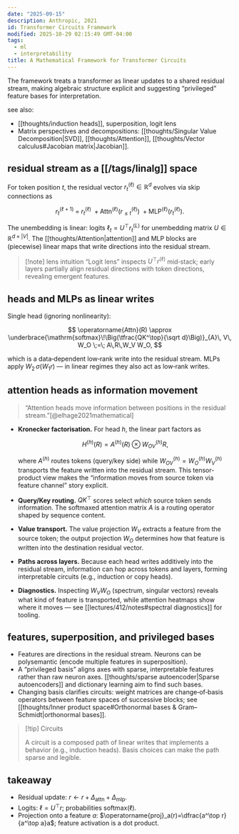 ```yaml
---
date: "2025-09-15"
description: Anthropic, 2021
id: Transformer Circuits Framework
modified: 2025-10-29 02:15:49 GMT-04:00
tags:
  - ml
  - interpretability
title: A Mathematical Framework for Transformer Circuits
---
```


The framework treats a transformer as linear updates to a shared residual stream, making algebraic structure explicit and suggesting “privileged” feature bases for interpretation.

see also:

- [[thoughts/induction heads]], superposition, logit lens
- Matrix perspectives and decompositions: [[thoughts/Singular Value Decomposition|SVD]], [[thoughts/Attention]], [[thoughts/Vector calculus#Jacobian matrix|Jacobian]].

## residual stream as a [[/tags/linalg]] space

For token position $t$, the residual vector $r^{(\ell)}_t\in\mathbb R^d$ evolves via skip connections as

$$
r^{(\ell+1)}_t \;=\; r^{(\ell)}_t \;+
\operatorname{Attn}^{(\ell)}(r^{(\ell)}_{\le t}) \;+
\operatorname{MLP}^{(\ell)}(r^{(\ell)}_t).
$$

The unembedding is linear: logits $\ell_t=U^\top r^{(L)}_t$ for unembedding matrix $U\in\mathbb R^{d\times |V|}$. The [[thoughts/Attention|attention]] and MLP blocks are (piecewise) linear maps that write directions into the residual stream.

> [!note] lens intuition
> “Logit lens” inspects $U^\top r^{(\ell)}$ mid‑stack; early layers partially align residual directions with token directions, revealing emergent features.

## heads and MLPs as linear writes

Single head (ignoring nonlinearity):

$$
\operatorname{Attn}(R) \approx \underbrace{\mathrm{softmax}\!\Big(\tfrac{QK^\top}{\sqrt d}\Big)}_{A}\, V\, W_O \;=\; A\,R\,W_V W_O,
$$

which is a data‑dependent low‑rank write into the residual stream. MLPs apply $W_2\,\sigma(W_1 r)$ — in linear regimes they also act as low‑rank writes.

## attention heads as information movement

> “Attention heads move information between positions in the residual stream.”[@elhage2021mathematical]

- **Kronecker factorisation.** For head $h$, the linear part factors as

  $$
  H^{(h)}(R) = A^{(h)}(R) \otimes W_{OV}^{(h)} R,
  $$

  where $A^{(h)}$ routes tokens (query/key side) while $W_{OV}^{(h)}=W_O^{(h)}W_V^{(h)}$ transports the feature written into the residual stream. This tensor-product view makes the “information moves from source token via feature channel” story explicit.

- **Query/Key routing.** $QK^\top$ scores select _which_ source token sends information. The softmaxed attention matrix $A$ is a routing operator shaped by sequence content.
- **Value transport.** The value projection $W_V$ extracts a feature from the source token; the output projection $W_O$ determines how that feature is written into the destination residual vector.
- **Paths across layers.** Because each head writes additively into the residual stream, information can hop across tokens and layers, forming interpretable circuits (e.g., induction or copy heads).
- **Diagnostics.** Inspecting $W_V W_O$ (spectrum, singular vectors) reveals what kind of feature is transported, while attention heatmaps show where it moves — see [[lectures/412/notes#spectral diagnostics]] for tooling.

## features, superposition, and privileged bases

- Features are directions in the residual stream. Neurons can be polysemantic (encode multiple features in superposition).
- A “privileged basis” aligns axes with sparse, interpretable features rather than raw neuron axes. [[thoughts/sparse autoencoder|Sparse autoencoders]] and dictionary learning aim to find such bases.
- Changing basis clarifies circuits: weight matrices are change‑of‑basis operators between feature spaces of successive blocks; see [[thoughts/Inner product space#Orthonormal bases & Gram–Schmidt|orthonormal bases]].

> [!tip] Circuits
>
> A circuit is a composed path of linear writes that implements a behavior (e.g., induction heads). Basis choices can make the path sparse and legible.

## takeaway

- Residual update: $r\leftarrow r + \Delta_{\text{attn}} + \Delta_{\text{mlp}}$.
- Logits: $\ell=U^\top r$; probabilities $\mathrm{softmax}(\ell)$.
- Projection onto a feature $a$: $\operatorname{proj}_a(r)=\dfrac{a^\top r}{a^\top a}a$; feature activation is a dot product.
